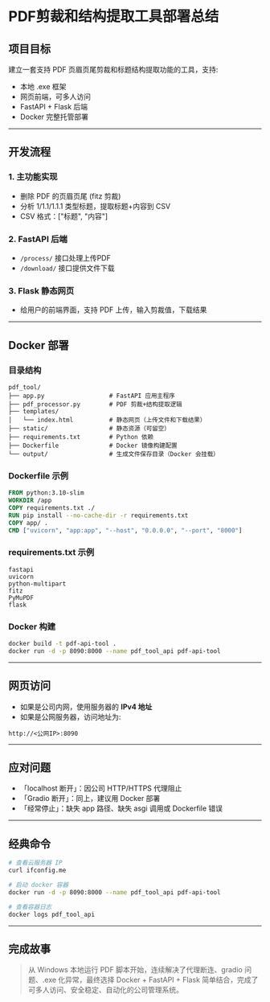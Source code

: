 # PDF剪裁和结构提取工具部署总结

## 项目目标

建立一套支持 PDF 页眉页尾剪裁和标题结构提取功能的工具，支持:
- 本地 .exe 框架
- 网页前端，可多人访问
- FastAPI + Flask 后端
- Docker 完整托管部署

---

## 开发流程

### 1. 主功能实现
- 删除 PDF 的页眉页尾 (fitz 剪裁)
- 分析 1/1.1/1.1.1 类型标题，提取标题+内容到 CSV
- CSV 格式：["标题", "内容"]

### 2. FastAPI 后端
- `/process/` 接口处理上传PDF
- `/download/` 接口提供文件下载

### 3. Flask 静态网页
- 给用户的前端界面，支持 PDF 上传，输入剪裁值，下载结果

---

## Docker 部署

### 目录结构
```
pdf_tool/
├── app.py                  # FastAPI 应用主程序
├── pdf_processor.py        # PDF 剪裁+结构提取逻辑
├── templates/
│   └── index.html          # 静态网页（上传文件和下载结果）
├── static/                 # 静态资源（可留空）
├── requirements.txt        # Python 依赖
├── Dockerfile              # Docker 镜像构建配置
└── output/                 # 生成文件保存目录（Docker 会挂载）
```

### Dockerfile 示例
```dockerfile
FROM python:3.10-slim
WORKDIR /app
COPY requirements.txt ./
RUN pip install --no-cache-dir -r requirements.txt
COPY app/ .
CMD ["uvicorn", "app:app", "--host", "0.0.0.0", "--port", "8000"]
```

### requirements.txt 示例
```
fastapi
uvicorn
python-multipart
fitz
PyMuPDF
flask
```

### Docker 构建
```bash
docker build -t pdf-api-tool .
docker run -d -p 8090:8000 --name pdf_tool_api pdf-api-tool
```

---

## 网页访问

- 如果是公司内网，使用服务器的 **IPv4 地址**
- 如果是公网服务器，访问地址为:

```
http://<公网IP>:8090
```

---

## 应对问题

- 「localhost 断开」：因公司 HTTP/HTTPS 代理阻止
- 「Gradio 断开」：同上，建议用 Docker 部署
- 「经常停止」：缺失 app 路径、缺失 asgi 调用或 Dockerfile 错误

---

## 经典命令

```bash
# 查看云服务器 IP
curl ifconfig.me

# 启动 docker 容器
docker run -d -p 8090:8000 --name pdf_tool_api pdf-api-tool

# 查看容器日志
docker logs pdf_tool_api
```

---

## 完成故事

> 从 Windows 本地运行 PDF 脚本开始，连续解决了代理断连、gradio 问题、.exe 化异常，最终选择 Docker + FastAPI + Flask 简单结合，完成了可多人访问、安全稳定、自动化的公司管理系统。

